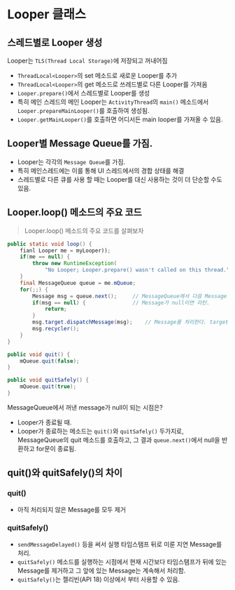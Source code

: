 # Looper 클래스

## 스레드별로 Looper 생성

Looper는 `TLS(Thread Local Storage)`에 저장되고 꺼내어짐

* `ThreadLocal<Looper>`의 set 메소드로 새로운 Looper를 추가
* `ThreadLocal<Looper>`의 get 메소드로 쓰레드별로 다른 Looper를 가져옴
* `Looper.prepare()`에서 스레드별로 Looper를 생성
* 특히 메인 스레드의 메인 Looper는 `ActivityThread`의 `main()` 메소드에서 `Looper.prepareMainLooper()`를 호출하여 생성됨.
* `Looper.getMainLooper()`를 호출하면 어디서든 main looper를 가져올 수 있음.

## Looper별 Message Queue를 가짐.

* Looper는 각각의 `Message Queue`를 가짐.
* 특히 메인스레드에는 이를 통해 UI 스레드에서의 경합 상태를 해결
* 스레드별로 다른 큐를 사용 할 때는 Looper를 대신 사용하는 것이 더 단순할 수도 있음.

## Looper.loop() 메소드의 주요 코드
> Looper.loop() 메소드의 주요 코드를 살펴보자

```java
public static void loop() {
    fianl Looper me = myLooper));
    if(me == null) {
        throw new RuntimeException(
            "No Looper; Looper.prepare() wasn't called on this thread.");
    }
    final MessageQueue queue = me.mQueue;
    for(;;) {
        Message msg = queue.next();     // MessageQueue에서 다음 Message를 꺼냄.
        if(msg == null) {               // Message가 null이면 리턴.
            return;
        }
        msg.target.dispatchMessage(msg);    // Message를 처리한다. target은 Handler 인스턴스 이고 결과적으로 Handler의 dispatchMessage() 메소드가 Message를 처리한다.
        msg.recycler();
    }
}

public void quit() {
    mQueue.quit(false);
}

public void quitSafely() {
    mQueue.quit(true);
}
```

MessageQueue에서 꺼낸 message가 null이 되는 시점은?

* Looper가 종료될 때.
* Looper가 종료하는 메소드는 `quit()`와 `quitSafely()` 두가지로, MessageQueue의 quit 메소드를 호출하고, 그 결과 `queue.next()`에서 null을 반환하고 for문이 종료됨.

## quit()와 quitSafely()의 차이

### quit()
* 아직 처리되지 않은 Message를 모두 제거

### quitSafely() 
* `sendMessageDelayed()` 등을 써서 실행 타임스탬프 뒤로 미룬 지연 Message를 처리. 
* `quitSafely()` 메소드를 실행하는 시점에서 현재 시간보다 타임스탬프가 뒤에 있는 Message를 제거하고 그 앞에 있는 Message는 계속해서 처리함.
* `quitSafely()`는 젤리빈(API 18) 이상에서 부터 사용할 수 있음. 